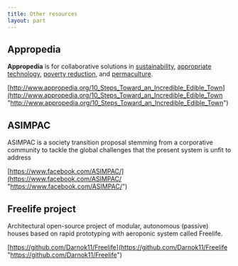 ```yaml
---
title: Other resources
layout: part
---
```

## Appropedia

**Appropedia** is for collaborative solutions in [sustainability](http://www.appropedia.org/Sustainability "Sustainability"), [appropriate technology](http://www.appropedia.org/Appropriate_technology "Appropriate technology"), [poverty reduction](http://www.appropedia.org/Poverty_alleviation "Poverty alleviation"), and [permaculture](http://www.appropedia.org/Permaculture "Permaculture").  

[http://www.appropedia.org/10_Steps_Toward_an_Incredible_Edible_Town](http://www.appropedia.org/10_Steps_Toward_an_Incredible_Edible_Town "http://www.appropedia.org/10_Steps_Toward_an_Incredible_Edible_Town")

## ASIMPAC

ASIMPAC is a society transition proposal stemming from a corporative community to tackle the global challenges that the present system is unfit to address  

[https://www.facebook.com/ASIMPAC/](https://www.facebook.com/ASIMPAC/ "https://www.facebook.com/ASIMPAC/")

## Freelife project

Architectural open-source project of modular, autonomous (passive) houses based on rapid prototyping with aeroponic system called Freelife.

[https://github.com/Darnok11/Freelife](https://github.com/Darnok11/Freelife "https://github.com/Darnok11/Freelife")